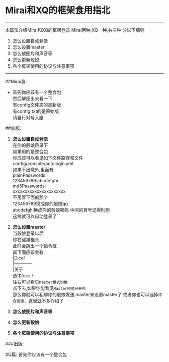 # Mirai和XQ的框架食用指北

------
本篇仅介绍Mirai和XQ的框架登录
Mirai两种,XQ一种,共三种
分以下细则
1. 怎么设置自动登录
2. 怎么设置master
3. 怎么放图片和声音等
4. 怎么更新骰娘
5. 各个框架使用的协议与注意事项

------
##Mirai篇:
- 首先你应该有一个整合包  
然后解压出来看一下  
有config文件夹的是新版  
有config.txt的是原始版  
请自行对号入座  

##新版:
1. **怎么设置自动登录**   
 在你的骰娘目录下  
 如果用的是整合包  
 你应该可以看见如下文件路径和文件  
 config/console/autologin.yml  
 如果不出意外,里面有  
 plainPasswords:  
 123456789:abcdefghi  
 md5Passwords:  
 xxxxxxxxxxxxxxxxxxxxxx  
 不用管下面的那个  
 123456789换成你的骰娘qq  
 abcdefghi换成你的骰娘密码  中间的冒号记得别删  
 这样就可以自动登录了 
 
 2. **怎么设置master**  
 当骰娘登录以后    
 你右键猫猫头   
 此时会跳出一个指令框   
 最下面应该会有   
 |Dice!        
 |————    
 |关于     
 选中`Dice！`  
 往右可以看见`Master模式切换`  
 点下去,如果你能看见`Master模式已开启`  
 那么你就可以私聊你的骰娘发送.master来设置master了
 或者你也可以选择`综合管理`，这里就不多介绍了
3. **怎么放图片和声音等**
4. **怎么更新骰娘**
5. **各个框架使用的协议与注意事项**

###旧版:


XQ篇:
首先你应该有一个整合包
